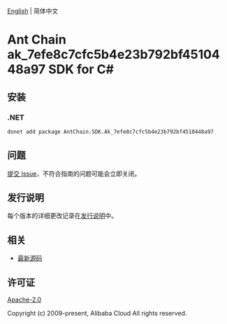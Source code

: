[English](README.md) | 简体中文

# Ant Chain ak_7efe8c7cfc5b4e23b792bf4510448a97 SDK for C#

## 安装

### .NET

```bash
donet add package AntChain.SDK.Ak_7efe8c7cfc5b4e23b792bf4510448a97
```

## 问题

[提交 Issue](https://github.com/alipay/antchain-openapi-prod-sdk/issues/new)，不符合指南的问题可能会立即关闭。

## 发行说明

每个版本的详细更改记录在[发行说明](./ChangeLog.txt)中。

## 相关

* [最新源码](https://github.com/antchain-openapi-prod-sdk)

## 许可证

[Apache-2.0](http://www.apache.org/licenses/LICENSE-2.0)

Copyright (c) 2009-present, Alibaba Cloud All rights reserved.
